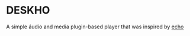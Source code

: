 # DESKHO

A simple áudio and media plugin-based player that was inspired by [echo](https://github.com/brahmkshatriya/echo)
